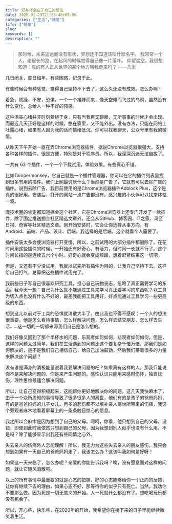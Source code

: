 ```yaml
---
title: 好与坏全在于自己的想法
date: 2020-01-29T21:38:48+08:00
categories: ["生活","随笔"]
life: ["随笔"]
slug: 
keywords: []
description: ""
---
```


> 那时候，未来遥远而没有形状，梦想还不知道该叫什麽名字。
> 我常常一个人，走很长的路，在起风的时候觉得自己像一片落叶。
> 仰望星空，我很想知道：真的有人正从世界的某个地方朝我走来吗？
> ——几米

几日闭关，度日如年。有些困惑，记录于此。

有些时候会有种感觉，觉得自己坚持不下去了，这么久还没有成效。怎么办啊！

着急，烦躁，不安，恐惧。一个一个接踵而来，像天空倏而飞过的乌鸦，虽然没有什么变化，总给人一种不好的预感。

这种沮丧心绪并非时刻萦绕于身，只有当我百无聊赖，无所事事的时候才会出现。而最近几天正好是这样的时候，憋在家里，又不能外出。没有办法，只能在网络上吐露心绪，如果有人因为我的话而情绪低沉。你可以找我聊天，公众号里有我的微信。

从昨天下午开始一直在弄Chrome浏览器插件，据说Chrome浏览器很强大，支持各种各样的插件，很是方便，特别是对于程序员。所以，我深深沉迷无法自拔了。

一共有 63 个插件，一个一个下载试用，体验效果。有些真心不错。

比如Tampermonkey，它自己就是一个插件管理器，你可以在它的插件列表里找到很多有用的插件。我们上网最讨厌什么？当然是广告了，它就有可以去除广告的插件。说到去除广告，我目前使用的是Chrome浏览器插件Adblock Plus，这个是真的很好用。安装后，打开的网站一点广告都没有。感兴趣的小伙伴可以找来体验一波。

混技术圈的肯定都知道掘金这个社区，它在Chrome浏览器上还专门开发了一款插件，除了固定推送掘金社区精选文章外，还会从GitHub、博客园、IT之家、湾区日报、奇客等社区精选文章。刚开始安装时，它会让你选择从事方向，有Android、前端、产品、设计、后端。我选择的是后端，这个就看个人需要了。

插件安装太多会使浏览器打开变慢，所以，之前试用的大部分插件都删除了。在花时间用这些插件的时候，一开始还有好奇心、有活力，但时间一长就不行了。这个时间长指的是连续五六个小时。好奇心就会变成烦躁，想着赶紧结束这一切吧。

但是，又还有不少没试用。我就以试完所有插件为目的，让我自己坚持下去。这样给自己打气，总算把这些插件试用完了。

我前些日子写自己很喜欢研究工具，担心自己玩物丧志，忽略了真正需要学习的东西。我今天一想：自己为什么就不能通过工具来学习真正要学习的东西呢？以工具为切入点也没有什么不好的，最差我能把工具用好，好点能通过工具学习一些更高级的东西。

想到这儿以前对于工具的恐惧就消散大半了。由此我也不得不感叹：一个人的想法很重要，他是怎么看待事情，怎么样解决问题，怎么样去结交朋友、怎么样去生活……这一切的一切都来源我们自己是怎么想的。

我们好像又回到了那个半杯水的问题，乐观者如何如何，悲观者如何如何。但是，这样的问题太过简单。我们在生活遇到的问题比这个要复杂千倍万倍，那我们是如何解决的，是不是我们自己相信自己，给自己加油鼓劲，然后我们带着很多的力量来解决这个问题？

没有谁是满身的消极能量说着我要解决问题的吧？如果真有这样的人，那我只能说你不是来解决问题的，你是来产生问题的。感性认识只能用来感时伤怀，独自忧伤，理性思维最适合解决问题。

所以，让自己变得积极起来，这能帮你更好地解决你的问题。这几天我快麻木了，由于一个众所周知的事情导致了很多很多人的离世，他们有的是孩子的爸爸妈妈，有的是爸爸妈妈的儿子女儿。再多的悲伤都不以填补亲人离世所带来的伤痛，我这个旁观者麻木地看着屏幕上的一条条触目惊心的信息。

我之所以会麻木是因为想到了自己的父母。呵呵，你看，他只想到自己的父母。没错，即便到此时我依然只想到自己的父母，因为我想到别人似乎也没有什么用，不是吗？除了能够显示出我还有些同情之心外。

失去亲人的伤痛外人怎能理解！所以，我无力为这些失去亲人的朋友感伤，我只会想到如果有一天自己的爸爸妈妈走了，我该怎么办？这该叫我如何是好呀！

如果这一天来临了，怎么办呢？亲爱的你能告诉我吗？唉，没有愿意面对这样的问题，就让它随风消散吧。

以上的所有事情中最重要的就是心态的把握，好的心态能够给你一个正向的反馈，让你有继续下去的理由，如果心态不好，那等待你的似乎只有死亡。当然，我劝你不要那么做。因为死是一切无意义的开始。人一死就什么都没有了。想吃喝玩乐都没有机会了。

所以，开心些，快乐些，在2020年的开始，我希望你在接下来的日子里能继续微笑着生活。